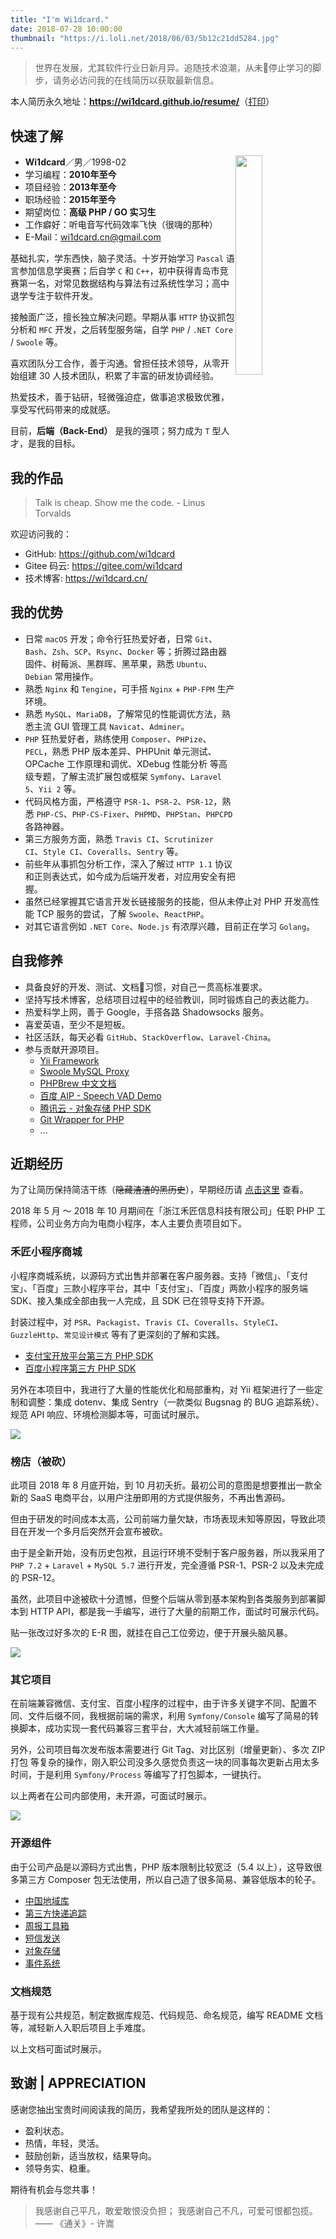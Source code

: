 ```yaml
---
title: "I'm Wi1dcard."
date: 2018-07-28 10:00:00
thumbnail: "https://i.loli.net/2018/06/03/5b12c21dd5284.jpg"
---
```


> 世界在发展，尤其软件行业日新月异。追随技术浪潮，从未停止学习的脚步，请务必访问我的在线简历以获取最新信息。

本人简历永久地址：**<https://wi1dcard.github.io/resume/>**（<a href="javascript:window.print()">打印</a>）

## 快速了解

- **Wi1dcard**／男／1998-02 <img src="https://i.loli.net/2018/06/05/5b15abc0ef1c0.png" width="30%" style="float:right;"/>
- 学习编程：**2010年至今**
- 项目经验：**2013年至今**
- 职场经验：**2015年至今**
- 期望岗位：**高级 PHP / GO 实习生**
- 工作癖好：听电音写代码效率飞快（很嗨的那种）
- E-Mail：[wi1dcard.cn@gmail.com](mailto:wi1dcard.cn@gmail.com)

基础扎实，学东西快，脑子灵活。十岁开始学习 `Pascal` 语言参加信息学奥赛；后自学 `C` 和 `C++`，初中获得青岛市竞赛第一名，对常见数据结构与算法有过系统性学习；高中退学专注于软件开发。

接触面广泛，擅长独立解决问题。早期从事 `HTTP` 协议抓包分析和 `MFC` 开发，之后转型服务端，自学 `PHP` / `.NET Core` / `Swoole` 等。

喜欢团队分工合作，善于沟通。曾担任技术领导，从零开始组建 30 人技术团队，积累了丰富的研发协调经验。

热爱技术，善于钻研，轻微强迫症，做事追求极致优雅，享受写代码带来的成就感。

目前，**后端（Back-End）** 是我的强项；努力成为 `T` 型人才，是我的目标。

## 我的作品

> Talk is cheap. Show me the code. - Linus Torvalds

欢迎访问我的：

- GitHub: <https://github.com/wi1dcard>
- Gitee 码云: <https://gitee.com/wi1dcard>
- 技术博客: <https://wi1dcard.cn/>

## 我的优势

- 日常 `macOS` 开发；命令行狂热爱好者，日常 `Git`、`Bash`、`Zsh`、`SCP`、`Rsync`、`Docker` 等；折腾过路由器固件、树莓派、黑群晖、黑苹果，熟悉 `Ubuntu`、`Debian` 常用操作。
- 熟悉 `Nginx` 和 `Tengine`，可手搭 `Nginx` + `PHP-FPM` 生产环境。
- 熟悉 `MySQL`、`MariaDB`，了解常见的性能调优方法，熟悉主流 GUI 管理工具 `Navicat`、`Adminer`。
- `PHP` 狂热爱好者，熟练使用 `Composer`、`PHPize`、`PECL`，熟悉 PHP 版本差异、PHPUnit 单元测试、OPCache 工作原理和调优、XDebug 性能分析 等高级专题，了解主流扩展包或框架 `Symfony`、`Laravel 5`、`Yii 2` 等。
- 代码风格方面，严格遵守 `PSR-1`、`PSR-2`、`PSR-12`，熟悉 `PHP-CS`、`PHP-CS-Fixer`、`PHPMD`、`PHPStan`、`PHPCPD` 各路神器。
- 第三方服务方面，熟悉 `Travis CI`、`Scrutinizer CI`、`Style CI`、`Coveralls`、`Sentry` 等。
- 前些年从事抓包分析工作，深入了解过 `HTTP 1.1` 协议和正则表达式，如今成为后端开发者，对应用安全有把握。
- 虽然已经掌握其它语言开发长链接服务的技能，但从未停止对 PHP 开发高性能 TCP 服务的尝试，了解 `Swoole`、`ReactPHP`。
- 对其它语言例如 `.NET Core`、`Node.js` 有浓厚兴趣，目前正在学习 `Golang`。

## 自我修养

- 具备良好的开发、测试、文档习惯，对自己一贯高标准要求。
- 坚持写技术博客，总结项目过程中的经验教训，同时锻炼自己的表达能力。
- 热爱科学上网，善于 Google，手搭各路 Shadowsocks 服务。
- 喜爱英语，至少不是短板。
- 社区活跃，每天必看 `GitHub`、`StackOverflow`、`Laravel-China`。
- 参与贡献开源项目。
  - [Yii Framework](https://github.com/yiisoft/yii2/pull/16528)
  - [Swoole MySQL Proxy](https://github.com/louislivi/smproxy)
  - [PHPBrew 中文文档](https://github.com/phpbrew/phpbrew/pull/957)
  - [百度 AIP - Speech VAD Demo](https://github.com/Baidu-AIP/speech-vad-demo/pull/1)
  - [腾讯云 - 对象存储 PHP SDK](https://github.com/tencentyun/cos-php-sdk-v5/pull/72)
  - [Git Wrapper for PHP](https://github.com/cpliakas/git-wrapper/pull/156)
  - ...

## 近期经历

为了让简历保持简洁干练（<del>隐藏渣渣的黑历史</del>），早期经历请 [点击这里](/cv/) 查看。

2018 年 5 月 ～ 2018 年 10 月期间在「浙江禾匠信息科技有限公司」任职 PHP 工程师，公司业务方向为电商小程序，本人主要负责项目如下。

### 禾匠小程序商城

小程序商城系统，以源码方式出售并部署在客户服务器。支持「微信」、「支付宝」、「百度」三款小程序平台，其中「支付宝」、「百度」两款小程序的服务端 SDK、接入集成全部由我一人完成，且 SDK 已在领导支持下开源。

封装过程中，对 `PSR`、`Packagist`、`Travis CI`、`Coveralls`、`StyleCI`、`GuzzleHttp`、`常见设计模式` 等有了更深刻的了解和实践。

- [支付宝开放平台第三方 PHP SDK](https://gitee.com/wi1dcard/alipay-sdk-php)
- [百度小程序第三方 PHP SDK](https://gitee.com/wi1dcard/baidu-mini-program-sdk)

另外在本项目中，我进行了大量的性能优化和局部重构，对 Yii 框架进行了一些定制和调整：集成 dotenv、集成 Sentry（一款类似 Bugsnag 的 BUG 追踪系统）、规范 API 响应、环境检测脚本等，可面试时展示。

![](https://i.loli.net/2018/10/08/5bbb618f61beb.png)

### 榜店（被砍）

此项目 2018 年 8 月底开始，到 10 月初夭折。最初公司的意图是想要推出一款全新的 SaaS 电商平台，以用户注册即用的方式提供服务，不再出售源码。

但由于研发的时间成本太高，公司前端力量欠缺，市场表现未知等原因，导致此项目在开发一个多月后突然开会宣布被砍。

由于是全新开始，没有历史包袱，且运行环境不受制于客户服务器，所以我采用了 `PHP 7.2` + `Laravel` + `MySQL 5.7` 进行开发，完全遵循 PSR-1、PSR-2 以及未完成的 PSR-12。

虽然，此项目中途被砍十分遗憾，但整个后端从零到基本架构到各类服务到部署脚本到 HTTP API，都是我一手编写，进行了大量的前期工作，面试时可展示代码。

贴一张改过好多次的 E-R 图，就挂在自己工位旁边，便于开展头脑风暴。

![](https://i.loli.net/2018/10/08/5bbb73fe81804.jpg)

### 其它项目

在前端兼容微信、支付宝、百度小程序的过程中，由于许多关键字不同、配置不同、文件后缀不同，我根据前端的需求，利用 `Symfony/Console` 编写了简易的转换脚本，成功实现一套代码兼容三套平台，大大减轻前端工作量。

另外，公司项目每次发布版本需要进行 Git Tag、对比区别（增量更新）、多次 ZIP 打包 等复杂的操作，刚入职公司没多久感觉负责这一块的同事每次更新占用太多时间，于是利用 `Symfony/Process` 等编写了打包脚本，一键执行。

以上两者在公司内部使用，未开源，可面试时展示。

![](https://i.loli.net/2018/10/08/5bbb5cff2ff03.png)

### 开源组件

由于公司产品是以源码方式出售，PHP 版本限制比较宽泛（5.4 以上），这导致很多第三方 Composer 包无法使用，所以自己造了很多简易、兼容低版本的轮子。

- [中国地域库](https://gitee.com/wi1dcard/china-divisions)
- [第三方快递追踪](https://gitee.com/wi1dcard/kuaidi)
- [周报工具箱](https://gitee.com/wi1dcard/weekly-report)
- [短信发送](https://github.com/wi1dcard/yii2-hejiang-sms)
- [对象存储](https://github.com/wi1dcard/yii2-hejiang-storage)
- [事件系统](https://github.com/wi1dcard/yii2-hejiang-event)

### 文档规范

基于现有公共规范，制定数据库规范、代码规范、命名规范，编写 README 文档等，减轻新人入职后项目上手难度。

以上文档可面试时展示。

## 致谢 | APPRECIATION

感谢您抽出宝贵时间阅读我的简历，我希望我所处的团队是这样的：

- 盈利状态。
- 热情，年轻，灵活。
- 鼓励创新，适当放权，结果导向。
- 领导务实、稳重。

期待有机会与您共事！

> 我感谢自己平凡，敢爱敢恨没负担；
> 我感谢自己不凡，可爱可恨都包揽。
> —— 《通关》- 许嵩
